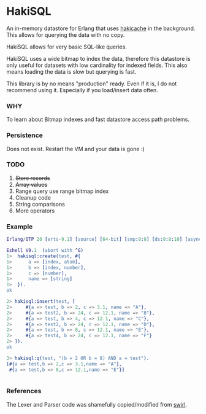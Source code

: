 # HakiSQL

An in-memory datastore for Erlang that uses [hakicache][1] in the background. This
allows for querying the data with no copy.

HakiSQL allows for very basic SQL-like queries. 

HakiSQL uses a wide bitmap to index the data, therefore this datastore is only
useful for datasets with low cardinality for indexed fields. This also means loading
the data is slow but querying is fast. 

This library is by no means "production" ready. Even if it is, I do not recommend
using it. Especially if you load/insert data often. 

### WHY
To learn about Bitmap indexes and fast datastore access path problems.

### Persistence
Does not exist. Restart the VM and your data is gone :)

### TODO
1. ~~Store records~~
2. ~~Array values~~
3. Range query use range bitmap index
4. Cleanup code
5. String comparisons
6. More operators


### Example 
```erlang
Erlang/OTP 20 [erts-9.1] [source] [64-bit] [smp:8:8] [ds:8:8:10] [async-threads:0] [hipe] [kernel-poll:false]

Eshell V9.1  (abort with ^G)
1>  hakisql:create(test, #{
1>      a => [index, atom],
1>      b => [index, number],
1>      c => [number],
1>      name => [string]
1>  }).
ok

2> hakisql:insert(test, [
2>     #{a => test, b => 2, c => 3.1, name => "A"},
2>     #{a => test2, b => 24, c => 12.1, name => "B"},
2>     #{a => test, b => 4, c => 12.1, name => "C"},
2>     #{a => test2, b => 24, c => 12.1, name => "D"},
2>     #{a => test, b => 8, c => 12.1, name => "E"},
2>     #{a => test4, b => 24, c => 12.1, name => "F"}
2> ]).
ok

3> hakisql:q(test, "(b = 2 OR b = 8) AND a = test").
[#{a => test,b => 2,c => 3.1,name => "A"},
 #{a => test,b => 8,c => 12.1,name => "E"}]
    
```

### References
The Lexer and Parser code was shamefully copied/modified from [swirl][2].


[1]: https://github.com/gootik/hakicache
[2]: https://github.com/lpgauth/swirl